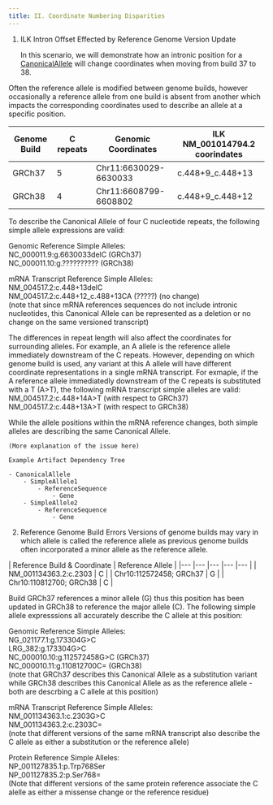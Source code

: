 ```yaml
---
title: II. Coordinate Numbering Disparities
---
```


1. ILK Intron Offset Effected by Reference Genome Version Update
    
    In this scenario, we will demonstrate how an intronic position for a [CanonicalAllele](/allele/conceptual/canonical_allele/index.html) will change coordinates when moving from build 37 to 38.

Often the reference allele is modified between genome builds, however occasionally a reference allele from one build is absent from another which impacts the corresponding coordinates used to describe an allele at a specific position. 

| Genome Build  	| C repeats  	| Genomic Coordinates  	| ILK NM_001014794.2 coorindates	|
|---	|---	|---	|---	|
| GRCh37  	| 5  	| Chr11:6630029-6630033  	| c.448+9_c.448+13  	|
| GRCh38  	| 4  	| Chr11:6608799-6608802  	| c.448+9_c.448+12  	|

To describe the Canonical Allele of four C nucleotide repeats, the following simple allele expressions are valid:  

Genomic Reference Simple Alleles:    
  NC_000011.9:g.6630033delC (GRCh37)   
  NC_000011.10:g.?????????? (GRCh38)   
 
mRNA Transcript Reference Simple Alleles:    
NM_004517.2:c.448+13delC   
NM_004517.2:c.448+12_c.488+13CA (?????) (no change)   
(note that since mRNA references sequences do not include intronic nucleotides, this Canonical Allele can be represented as a deletion or no change on the same versioned transcript)

The differences in repeat length will also affect the coordinates for surrounding alleles. For example, an A allele is the reference allele immediately downstream of the C repeats. However, depending on which genome build is used, any variant at this A allele will have different coordinate representations in a single mRNA transcript. For exmaple, if the A reference allele immediatedly downstream of the C repeats is substituted with a T (A>T), the following mRNA transcript simple alleles are valid:  
NM_004517.2:c.448+14A>T (with respect to GRCh37)   
NM_004517.2:c.448+13A>T (with respect to GRCh38)  

While the allele positions within the mRNA reference changes, both simple alleles are describing the same Canonical Allele.

    
    (More explanation of the issue here)
    
    Example Artifact Dependency Tree
    
    - CanonicalAllele
        - SimpleAllele1
            - ReferenceSequence
                - Gene
        - SimpleAllele2
            - ReferenceSequence
                - Gene


2. Reference Genome Build Errors
Versions of genome builds may vary in which allele is called the reference allele as previous genome builds often incorporated a minor allele as the reference allele.   

| Reference Build & Coordinate   	| Reference Allele   	|
|---	|---	|---	|---	|---	|
| NM_001134363.2:c.2303   	| C   	|
| Chr10:112572458; GRCh37   	| G   	|
| Chr10:110812700; GRCh38   	| C   	|

Build GRCh37 references a minor allele (G) thus this position has been updated in GRCh38 to reference the major allele (C). The following simple allele expresssions all accurately describe the C allele at this position:

Genomic Reference Simple Alleles:  
  NG_021177.1:g.173304G>C  
  LRG_382:g.173304G>C   
  NC_000010.10:g.112572458G>C (GRCh37)    
  NC_000010.11:g.110812700C= (GRCh38)  
  (note that GRCh37 describes this Canonical Allele as a substitution variant while GRCh38 describes this Canonical Allele as as the reference allele - both are descrbing a C allele at this position)

mRNA Transcript Reference Simple Alleles:  
NM_001134363.1:c.2303G>C   
NM_001134363.2:c.2303C=    
(note that different versions of the same mRNA transcript also describe the C allele as either a substitution or the reference allele)

Protein Reference Simple Alleles:  
NP_001127835.1:p.Trp768Ser    
NP_001127835.2:p.Ser768=    
(Note that different versions of the same protein reference associate the C alelle as either a missense change or the reference residue)  
